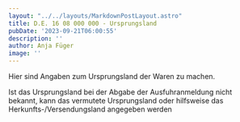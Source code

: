 ```yaml
---
layout: "../../layouts/MarkdownPostLayout.astro"
title: D.E. 16 08 000 000 - Ursprungsland
pubDate: '2023-09-21T06:00:55'
description: ''
author: Anja Füger
image: ''
---
```


Hier sind Angaben zum Ursprungsland der Waren zu machen.

Ist das Ursprungsland bei der Abgabe der Ausfuhranmeldung nicht bekannt, kann das vermutete Ursprungsland oder hilfsweise das Herkunfts-/Versendungsland angegeben werden